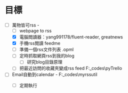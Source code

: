 # 目標

- [ ] 萬物皆可rss - 
  - [ ] webpage to rss
  - [x] 電腦閲讀器：yang991178/fluent-reader, greatnews
  - [x] 手機rss閲讀 feedme
  - [ ] 準備一個rss文件列表 .opml
  - [ ] 定時抓取網頁rss到我的blog
    - [ ] 研究blog目錄原理
  - [ ] 把最近訪問的收藏夾變成rss feed F:\_codes\pyTrello
- [ ] Email自動到calendar - F:\_codes\myrssutil
  - [ ] 定期執行

